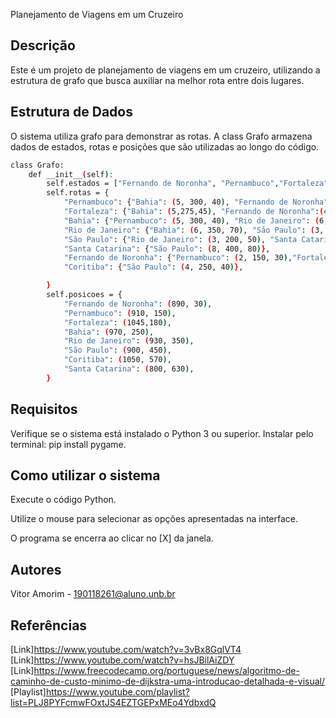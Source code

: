 Planejamento de Viagens em um Cruzeiro

## Descrição

Este é um projeto de planejamento de viagens em um cruzeiro, utilizando a estrutura de grafo que busca auxiliar na melhor rota entre dois lugares.

## Estrutura de Dados

O sistema utiliza grafo para demonstrar as rotas. 
A class Grafo armazena dados de estados, rotas e posições que são utilizadas ao longo do código. 
```bash
class Grafo:
    def __init__(self):
        self.estados = ["Fernando de Noronha", "Pernambuco","Fortaleza", "Bahia", "Rio de Janeiro", "São Paulo","Coritiba", "Santa Catarina"]
        self.rotas = {
            "Pernambuco": {"Bahia": (5, 300, 40), "Fernando de Noronha": (2, 150, 30)},
            "Fortaleza": {"Bahia": (5,275,45), "Fernando de Noronha":(4,170,40)},
            "Bahia": {"Pernambuco": (5, 300, 40), "Rio de Janeiro": (6, 350, 70), "Fortaleza":(5, 275, 45)},
            "Rio de Janeiro": {"Bahia": (6, 350, 70), "São Paulo": (3, 200, 50)},
            "São Paulo": {"Rio de Janeiro": (3, 200, 50), "Santa Catarina": (8, 400, 80), "Coritiba": (4, 250, 40)},
            "Santa Catarina": {"São Paulo": (8, 400, 80)},
            "Fernando de Noronha": {"Pernambuco": (2, 150, 30),"Fortaleza":(4, 170, 40)},
            "Coritiba": {"São Paulo": (4, 250, 40)},

        }
        self.posicoes = {
            "Fernando de Noronha": (890, 30),
            "Pernambuco": (910, 150),
            "Fortaleza": (1045,180),
            "Bahia": (970, 250),
            "Rio de Janeiro": (930, 350),
            "São Paulo": (900, 450),
            "Coritiba": (1050, 570),
            "Santa Catarina": (800, 630),
        }


```

## Requisitos

Verifique se o sistema está instalado o Python 3 ou superior.
Instalar pelo terminal: pip install pygame.

## Como utilizar o sistema

Execute o código Python.

Utilize o mouse para selecionar as opções apresentadas na interface.

O programa se encerra ao clicar no [X] da janela.

## Autores

Vitor Amorim - 190118261@aluno.unb.br

## Referências

[Link]https://www.youtube.com/watch?v=3vBx8GqlVT4  
[Link]https://www.youtube.com/watch?v=hsJBilAiZDY
[Link]https://www.freecodecamp.org/portuguese/news/algoritmo-de-caminho-de-custo-minimo-de-dijkstra-uma-introducao-detalhada-e-visual/
[Playlist]https://www.youtube.com/playlist?list=PLJ8PYFcmwFOxtJS4EZTGEPxMEo4YdbxdQ



